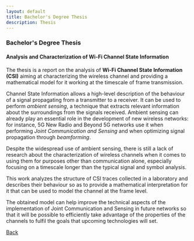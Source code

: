 ```yaml
---
layout: default
title: Bachelor's Degree Thesis
description: Thesis
---
```


### Bachelor's Degree Thesis
#### Analysis and Characterization of Wi-Fi Channel State Information

The thesis is a report on the analysis of **Wi-Fi Channel State Information (CSI)** aiming at characterizing the wireless channel and providing a mathematical model for it working at the timescale of frame transmission.

Channel State Information allows a high-level description of the behaviour of a signal propagating from a transmitter to a receiver. It can be used to perform _ambient sensing_, a technique that extracts relevant information about the surroundings from the signals received. Ambient sensing can already play an essential role in the development of new wireless networks: for instance, 5G New Radio and Beyond 5G networks use it when performing _Joint Communication and Sensing_ and when optimizing signal propagation through _beamforming_.

Despite the widespread use of ambient sensing, there is still a lack of research about the characterization of wireless channels when it comes to using them for purposes other than communication alone, especially focusing on a timescale longer than the typical signal and symbol analysis.

This work analyzes the structure of CSI traces collected in a laboratory and describes their behaviour so as to provide a mathematical interpretation for it that can be used to model the channel at the frame level.

The obtained model can help improve the technical aspects of the implementation of Joint Communication and Sensing in future networks so that it will be possible to efficiently take advantage of the properties of the channels to fulfil the goals that upcoming technologies will set.

[Back](../)
